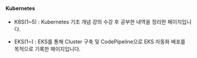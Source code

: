 #### Kubernetes

- K8S(1~5) : Kubernetes 기초 개념 강의 수강 후 공부한 내역을 정리한 페이지입니다.

- EKS(1~) : EKS를 통해 Cluster 구축 및 CodePipeline으로 EKS 자동화 배포를 목적으로 기록한 페이지입니다.